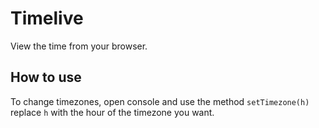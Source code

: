 # Timelive

View the time from your browser.

## How to use

To change timezones, open console and use the method ```setTimezone(h)``` replace ```h``` with the hour of the timezone you want.

